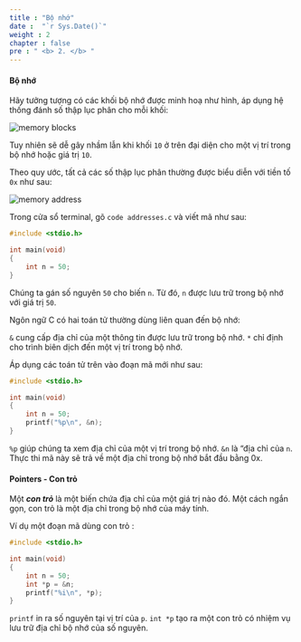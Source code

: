 ```yaml
---
title : "Bộ nhớ"
date :  "`r Sys.Date()`" 
weight : 2 
chapter : false
pre : " <b> 2. </b> "
---
```

#### Bộ nhớ
Hãy tưởng tượng có các khối bộ nhớ được minh hoạ như hình, áp dụng hệ thống đánh số thập lục phân cho mỗi khối:

![memory blocks](https://raw.githubusercontent.com/baobaoupcloud/cs-w4/main/static/images/2.memory/memory1.png)

Tuy nhiên sẽ dễ gây nhầm lẫn khi khối `10` ở trên đại diện cho một vị trí trong bộ nhớ hoặc giá trị `10`.

Theo quy ước, tất cả các số thập lục phân thường được biểu diễn với tiền tố `0x` như sau:

![memory address](https://raw.githubusercontent.com/baobaoupcloud/cs-w4/main/static/images/2.memory/memory2.png)

Trong cửa sổ terminal, gõ `code addresses.c` và viết mã như sau:
```c
#include <stdio.h>

int main(void)
{
    int n = 50;
}
```

Chúng ta gán số nguyên `50` cho biến `n`. Từ đó, `n` được lưu trữ trong bộ nhớ với giá trị `50`.

Ngôn ngữ C có hai toán tử thường dùng liên quan đến bộ nhớ:

`&` cung cấp địa chỉ của một thông tin được lưu trữ trong bộ nhớ.
`*` chỉ định cho trình biên dịch đến một vị trí trong bộ nhớ.

Áp dụng các toán tử trên vào đoạn mã mới như sau:

```c
#include <stdio.h>

int main(void)
{
    int n = 50;
    printf("%p\n", &n);
}
```

`%p` giúp chúng ta xem địa chỉ của một vị trí trong bộ nhớ. `&n` là “địa chỉ của `n`. Thực thi mã này sẽ trả về một địa chỉ trong bộ nhớ bắt đầu bằng 0x.

#### Pointers - Con trỏ
Một ***con trỏ*** là một biến chứa địa chỉ của một giá trị nào đó. Một cách ngắn gọn, con trỏ là một địa chỉ trong bộ nhớ của máy tính.

Ví dụ một đoạn mã dùng con trỏ :

```c
#include <stdio.h>

int main(void)
{
    int n = 50;
    int *p = &n;
    printf("%i\n", *p);
}
```
`printf` in ra số nguyên tại vị trí của `p`. `int *p` tạo ra một con trỏ có nhiệm vụ lưu trữ địa chỉ bộ nhớ của số nguyên.